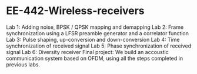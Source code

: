 # EE-442-Wireless-receivers

Lab 1: Adding noise, BPSK / QPSK mapping and demapping
Lab 2: Frame synchronization using a LFSR preamble generator and a correlator function
Lab 3: Pulse shaping, up-conversion and down-conversion
Lab 4: Time synchronization of received signal
Lab 5: Phase synchronization of received signal
Lab 6: Diversity receiver
Final project: We build an accoustic communication system based on OFDM, using all the steps completed in previous labs.

